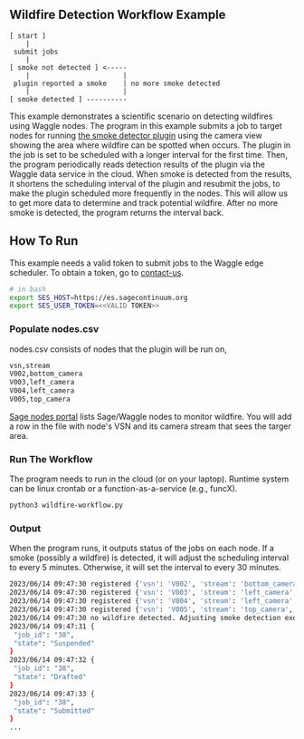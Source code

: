 ## Wildfire Detection Workflow Example

```
[ start ]
    |
 submit jobs
    |
[ smoke not detected ] <-----
    |                       |
 plugin reported a smoke    | no more smoke detected
    |                       | 
[ smoke detected ] ----------
```

This example demonstrates a scientific scenario on detecting wildfires using Waggle nodes. The program in this example submits a job to target nodes for running [the smoke detector plugin](https://portal.sagecontinuum.org/apps/app/iperezx/wildfire-smoke-detection) using the camera view showing the area where wildfire can be spotted when occurs. The plugin in the job is set to be scheduled with a longer interval for the first time. Then, the program periodically reads detection results of the plugin via the Waggle data service in the cloud. When smoke is detected from the results, it shortens the scheduling interval of the plugin and resubmit the jobs, to make the plugin scheduled more frequently in the nodes. This will allow us to get more data to determine and track potential wildfire. After no more smoke is detected, the program returns the interval back.

## How To Run

This example needs a valid token to submit jobs to the Waggle edge scheduler. To obtain a token, go to [contact-us](https://sagecontinuum.org/docs/contact-us).

```bash
# in bash
export SES_HOST=https://es.sagecontinuum.org
export SES_USER_TOKEN=<<VALID TOKEN>>
```

### Populate nodes.csv

nodes.csv consists of nodes that the plugin will be run on,

```bash
vsn,stream
V002,bottom_camera
V003,left_camera
V004,left_camera
V005,top_camera
```

[Sage nodes portal](https://portal.sagecontinuum.org/nodes) lists Sage/Waggle nodes to monitor wildfire. You will add a row in the file with node's VSN and its camera stream that sees the targer area.

### Run The Workflow

The program needs to run in the cloud (or on your laptop). Runtime system can be linux crontab or a function-as-a-service (e.g., funcX).

```bash
python3 wildfire-workflow.py
```

### Output

When the program runs, it outputs status of the jobs on each node. If a smoke (possibly a wildfire) is detected, it will adjust the scheduling interval to every 5 minutes. Otherwise, it will set the interval to every 30 minutes.

```bash
2023/06/14 09:47:30 registered {'vsn': 'V002', 'stream': 'bottom_camera', 'job_id': '38', 'job_name': 'wildfire-V002'}
2023/06/14 09:47:30 registered {'vsn': 'V003', 'stream': 'left_camera', 'job_id': '39', 'job_name': 'wildfire-V003'}
2023/06/14 09:47:30 registered {'vsn': 'V004', 'stream': 'left_camera', 'job_id': '40', 'job_name': 'wildfire-V004'}
2023/06/14 09:47:30 registered {'vsn': 'V005', 'stream': 'top_camera', 'job_id': '41', 'job_name': 'wildfire-V005'}
2023/06/14 09:47:30 no wildfire detected. Adjusting smoke detection execution interval to every 30 minutes
2023/06/14 09:47:31 {
 "job_id": "38",
 "state": "Suspended"
}
2023/06/14 09:47:32 {
 "job_id": "38",
 "state": "Drafted"
}
2023/06/14 09:47:33 {
 "job_id": "38",
 "state": "Submitted"
}
...
```